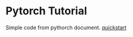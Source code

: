 # Pytorch Tutorial

Simple code from pythorch document. [quickstart](https://pytorch.org/tutorials/beginner/basics/quickstart_tutorial.html)